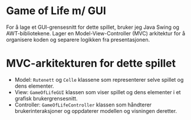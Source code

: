 # Game of Life m/ GUI

For å lage et GUI-grensesnitt for dette spillet, bruker jeg Java Swing og
AWT-bibliotekene. Lager en Model-View-Controller (MVC) arkitektur for å
organisere koden og separere logikken fra presentasjonen.

# MVC-arkitekturen for dette spillet

* Model: `Rutenett` og `Celle` klassene som representerer selve spillet og dens elementer.
* View: `GameOfLifeGUI` klassen som viser spillet og dens elementer i et grafisk brukergrensesnitt.
* Controller: `GameOfLifeController` klassen som håndterer brukerinteraksjoner og oppdaterer modellen og visningen deretter.
